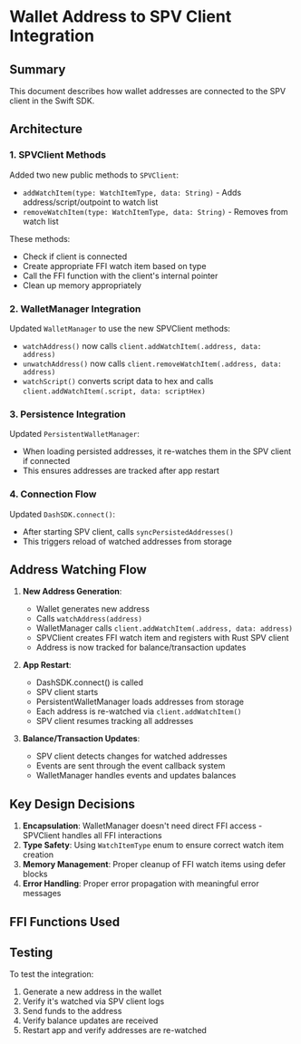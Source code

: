 # Wallet Address to SPV Client Integration

## Summary

This document describes how wallet addresses are connected to the SPV client in the Swift SDK.

## Architecture

### 1. SPVClient Methods

Added two new public methods to `SPVClient`:
- `addWatchItem(type: WatchItemType, data: String)` - Adds address/script/outpoint to watch list
- `removeWatchItem(type: WatchItemType, data: String)` - Removes from watch list

These methods:
- Check if client is connected
- Create appropriate FFI watch item based on type
- Call the FFI function with the client's internal pointer
- Clean up memory appropriately

### 2. WalletManager Integration

Updated `WalletManager` to use the new SPVClient methods:
- `watchAddress()` now calls `client.addWatchItem(.address, data: address)`
- `unwatchAddress()` now calls `client.removeWatchItem(.address, data: address)`
- `watchScript()` converts script data to hex and calls `client.addWatchItem(.script, data: scriptHex)`

### 3. Persistence Integration

Updated `PersistentWalletManager`:
- When loading persisted addresses, it re-watches them in the SPV client if connected
- This ensures addresses are tracked after app restart

### 4. Connection Flow

Updated `DashSDK.connect()`:
- After starting SPV client, calls `syncPersistedAddresses()`
- This triggers reload of watched addresses from storage

## Address Watching Flow

1. **New Address Generation**:
   - Wallet generates new address
   - Calls `watchAddress(address)`
   - WalletManager calls `client.addWatchItem(.address, data: address)`
   - SPVClient creates FFI watch item and registers with Rust SPV client
   - Address is now tracked for balance/transaction updates

2. **App Restart**:
   - DashSDK.connect() is called
   - SPV client starts
   - PersistentWalletManager loads addresses from storage
   - Each address is re-watched via `client.addWatchItem()`
   - SPV client resumes tracking all addresses

3. **Balance/Transaction Updates**:
   - SPV client detects changes for watched addresses
   - Events are sent through the event callback system
   - WalletManager handles events and updates balances

## Key Design Decisions

1. **Encapsulation**: WalletManager doesn't need direct FFI access - SPVClient handles all FFI interactions
2. **Type Safety**: Using `WatchItemType` enum to ensure correct watch item creation
3. **Memory Management**: Proper cleanup of FFI watch items using defer blocks
4. **Error Handling**: Proper error propagation with meaningful error messages

## FFI Functions Used

## Testing

To test the integration:

1. Generate a new address in the wallet
2. Verify it's watched via SPV client logs
3. Send funds to the address
4. Verify balance updates are received
5. Restart app and verify addresses are re-watched